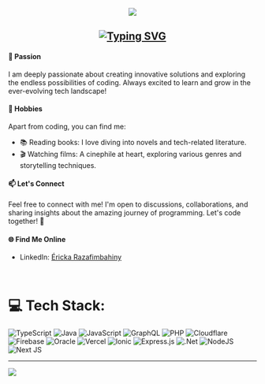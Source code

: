 <p align="center">
<img src="https://media.tenor.com/L0k1211SDnoAAAAd/cherry-blossoms-japan.gif" />
</p>

<h2 align="center">
  <a href="https://git.io/typing-svg"><img src="https://readme-typing-svg.demolab.com?font=Kosugi+Maru&size=15&pause=1000&color=F7C2F3&background=FFFFFF00&center=true&vCenter=true&random=false&width=447&lines=Hi%2C+I'm+Ericka+Razafimbahiny%2C+a+coding+enthusiast!+%F0%9F%9A%80%F0%9F%92%BB" alt="Typing SVG" /></a>
</h1>


#### 🌟 Passion
I am deeply passionate about creating innovative solutions and exploring the endless possibilities of coding. Always excited to learn and grow in the ever-evolving tech landscape!

#### 📖 Hobbies
Apart from coding, you can find me:
- 📚 Reading books: I love diving into novels and tech-related literature.
- 🎬 Watching films: A cinephile at heart, exploring various genres and storytelling techniques.


#### 📫 Let's Connect
Feel free to connect with me! I'm open to discussions, collaborations, and sharing insights about the amazing journey of programming. Let's code together! 🤝

#### 🌐 Find Me Online
- LinkedIn: [Éricka Razafimbahiny](https://www.linkedin.com/in/%C3%A9ricka-r-143051218/)




<br>


# 💻 Tech Stack:
![TypeScript](https://img.shields.io/badge/typescript-%23007ACC.svg?style=for-the-badge&logo=typescript&logoColor=white) ![Java](https://img.shields.io/badge/java-%23ED8B00.svg?style=for-the-badge&logo=openjdk&logoColor=white) ![JavaScript](https://img.shields.io/badge/javascript-%23323330.svg?style=for-the-badge&logo=javascript&logoColor=%23F7DF1E) ![GraphQL](https://img.shields.io/badge/-GraphQL-E10098?style=for-the-badge&logo=graphql&logoColor=white) ![PHP](https://img.shields.io/badge/php-%23777BB4.svg?style=for-the-badge&logo=php&logoColor=white) ![Cloudflare](https://img.shields.io/badge/Cloudflare-F38020?style=for-the-badge&logo=Cloudflare&logoColor=white) ![Firebase](https://img.shields.io/badge/firebase-%23039BE5.svg?style=for-the-badge&logo=firebase) ![Oracle](https://img.shields.io/badge/Oracle-F80000?style=for-the-badge&logo=oracle&logoColor=white) ![Vercel](https://img.shields.io/badge/vercel-%23000000.svg?style=for-the-badge&logo=vercel&logoColor=white) ![Ionic](https://img.shields.io/badge/Ionic-%233880FF.svg?style=for-the-badge&logo=Ionic&logoColor=white) ![Express.js](https://img.shields.io/badge/express.js-%23404d59.svg?style=for-the-badge&logo=express&logoColor=%2361DAFB) ![.Net](https://img.shields.io/badge/.NET-5C2D91?style=for-the-badge&logo=.net&logoColor=white) ![NodeJS](https://img.shields.io/badge/node.js-6DA55F?style=for-the-badge&logo=node.js&logoColor=white) ![Next JS](https://img.shields.io/badge/Next-black?style=for-the-badge&logo=next.js&logoColor=white)



---
[![](https://visitcount.itsvg.in/api?id=NasoloEricka&icon=0&color=0)](https://visitcount.itsvg.in)

<!-- Proudly created with GPRM ( https://gprm.itsvg.in ) -->
